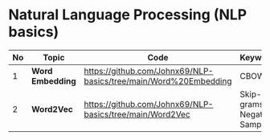 # Natural Language Processing (NLP basics)

| No | Topic                                        | Code | Keywords|
| ---- | -------------------------------------------- | ----|------- |
|1| **Word Embedding**|https://github.com/Johnx69/NLP-basics/tree/main/Word%20Embedding |CBOW|
|2| **Word2Vec**|https://github.com/Johnx69/NLP-basics/tree/main/Word2Vec|Skip-grams, Negative Sampling|
